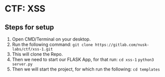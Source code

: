 # CTF: XSS



## Steps for setup

1. Open CMD/Terminal on your desktop.
2. Run the following command: `git clone https://gitlab.com/nusk-labs/ctf/xss-1.git`
3. This will clone the Repo.
4. Then we need to start our FLASK App, for that run:
`cd xss-1`
`python3 server.py`
5. Then we will start the project, for which run the following:
`cd templates`
